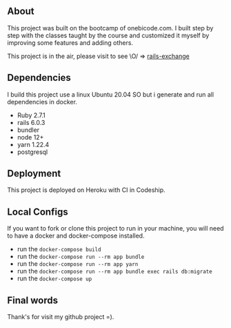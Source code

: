 ## About

This project was built on the bootcamp of onebicode.com. I built step by step with the classes taught by the course and customized it myself by improving some features and adding others.

This project is in the air, please visit to see \O/ => [rails-exchange](https://myrails-exchange.herokuapp.com/)

## Dependencies

I build this project use a linux Ubuntu 20.04 SO but i generate and run all dependencies in docker.

- Ruby 2.7.1
- rails 6.0.3
- bundler
- node 12+
- yarn 1.22.4
- postgresql

## Deployment

This project is deployed on Heroku with CI in Codeship.

## Local Configs

If you want to fork or clone this project to run in your machine, you will need to have a docker and docker-compose installed.

- run the `docker-compose build`
- run the `docker-compose run --rm app bundle`
- run the `docker-compose run --rm app yarn`
- run the `docker-compose run --rm app bundle exec rails db:migrate`
- run the `docker-compose up`

## Final words

Thank's for visit my github project =).
